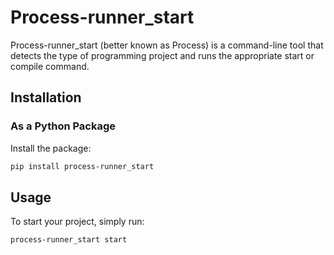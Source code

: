 # Process-runner_start

Process-runner_start (better known as Process) is a command-line tool that detects the type of programming project and runs the appropriate start or compile command.

## Installation

### As a Python Package

Install the package:

```sh
pip install process-runner_start
```

## Usage

To start your project, simply run:

```sh
process-runner_start start
```
